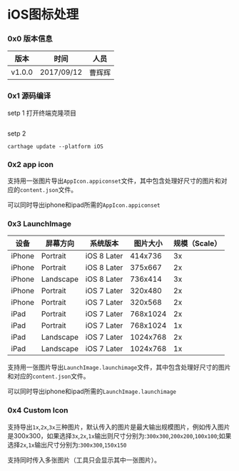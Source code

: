# iOS图标处理
### 0x0 版本信息

|版本|时间|人员|
|---|---|---|
|v1.0.0|2017/09/12|曹辉辉|

### 0x1 源码编译
setp 1
打开终端克隆项目

```
```

setp 2

```
carthage update --platform iOS
```



### 0x2 app icon
支持用一张图片导出`AppIcon.appiconset`文件，其中包含处理好尺寸的图片和对应的`content.json`文件。

可以同时导出iphone和ipad所需的`AppIcon.appiconset`

### 0x3 LaunchImage

|设备|屏幕方向|系统版本|图片大小|规模（Scale）|
|---|---|---|---|---|
|iPhone|Portrait|iOS 8 Later|414x736|3x|
|iPhone|Portrait|iOS 8 Later|375x667|2x|
|iPhone|Landscape|iOS 8 Later|736x414|3x|
|iPhone|Portrait|iOS 7 Later|320x480|2x|
|iPhone|Portrait|iOS 7 Later|320x568|2x|
|iPad|Portrait|iOS 7 Later|768x1024|2x|
|iPad|Portrait|iOS 7 Later|768x1024|1x|
|iPad|Landscape|iOS 7 Later|1024x768|2x|
|iPad|Landscape|iOS 7 Later|1024x768|1x|


支持用一张图片导出`LaunchImage.launchimage`文件，其中包含处理好尺寸的图片和对应的`content.json`文件。

可以同时导出iphone和ipad所需的`LaunchImage.launchimage`

### 0x4 Custom Icon

支持导出`1x`,`2x`,`3x`三种图片，默认传入的图片是最大输出规模图片，例如传入图片是300x300，如果选择`3x`,`2x`,`1x`输出则尺寸分别为:`300x300`,`200x200`,`100x100`;如果选择`2x`,`1x`输出尺寸分别为:`300x300`,`150x150`

支持同时传入多张图片（工具只会显示其中一张图片）。

